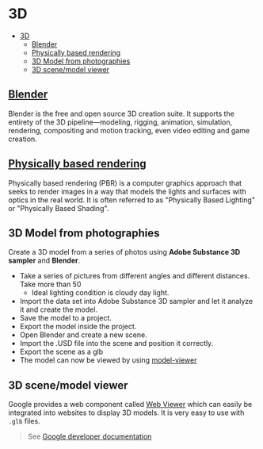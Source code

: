 # 3D

- [3D](#3d)
  - [Blender](#blender)
  - [Physically based rendering](#physically-based-rendering)
  - [3D Model from photographies](#3d-model-from-photographies)
  - [3D scene/model viewer](#3d-scenemodel-viewer)

## [Blender](blender)

Blender is the free and open source 3D creation suite. It supports the entirety of the 3D pipeline—modeling, rigging, animation, simulation, rendering, compositing and motion tracking, even video editing and game creation.

## [Physically based rendering](physicallybasedrendering)

Physically based rendering (PBR) is a computer graphics approach that seeks to render images in a way that models the lights and surfaces with optics in the real world. It is often referred to as "Physically Based Lighting" or "Physically Based Shading".

## 3D Model from photographies

Create a 3D model from a series of photos using **Adobe Substance 3D sampler** and **Blender**.

- Take a series of pictures from different angles and different distances. Take more than 50
  - Ideal lighting condition is cloudy day light.
- Import the data set into Adobe Substance 3D sampler and let it analyze it and create the model.
- Save the model to a project.
- Export the model inside the project.
- Open Blender and create a new scene.
- Import the .USD file into the scene and position it correctly.
- Export the scene as a glb
- The model can now be viewed by using [model-viewer](https://modelviewer.dev/)

## 3D scene/model viewer

Google provides a web component called [Web Viewer](https://modelviewer.dev/) which can easily be integrated into websites to display 3D models. It is very easy to use with `.glb` files.

> See [Google developer documentation](https://developers.google.com/ar/develop/scene-viewer)